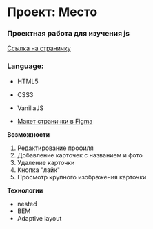 # Проект: Место

### Проектная работа для изучения js

[Ссылка на страничку](https://alexandrivanovydomlya.github.io/mesto/index.html)

### Language:

* HTML5
* CSS3
* VanillaJS



* [Макет странички в Figma](https://www.figma.com/file/2cn9N9jSkmxD84oJik7xL7/JavaScript.-Sprint-4?node-id=0%3A1)

**Возможности**

1. Редактирование профиля
2. Добавление карточек с названием и фото
3. Удаление карточки
4. Кнопка "лайк"
5. Просмотр крупного изображения карточки


<!--(https://tinypng.com/)-->
 **Технологии**
  * nested
  * BEM
  * Adaptive layout
  
